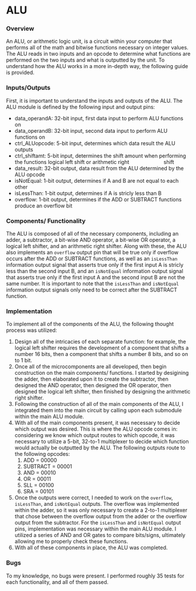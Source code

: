 # ALU

### Overview
An ALU, or arithmetic logic unit, is a circuit within your computer that performs all of the math and bitwise functions necessary on integer values. The ALU reads in two inputs and an opcode to determine what functions are performed on the two inputs and what is outputted by the unit. To understand how the ALU works in a more in-depth way, the following guide is provided.


### Inputs/Outputs
First, it is important to understand the inputs and outputs of the ALU. The ALU module is defined by the following input and output pins:
- data_operandA: 32-bit input, first data input to perform ALU functions on
- data_operandB: 32-bit input, second data input to perform ALU functions on
- ctrl_ALUopcode: 5-bit input, determines which data result the ALU outputs
- ctrl_shiftamt: 5-bit input, determines the shift amount when performing the functions logical left shift or arithmetic right
&nbsp;&nbsp;&nbsp;&nbsp;&nbsp;&nbsp;&nbsp;&nbsp;&nbsp;&nbsp;&nbsp;&nbsp;&nbsp;&nbsp;&nbsp;&nbsp;&nbsp;&nbsp;&nbsp;&nbsp;&nbsp;&nbsp;&nbsp;shift
- data_result: 32-bit output, data result from the ALU determined by the ALU opcode
- isNotEqual: 1-bit output, determines if A and B are not equal to each other
- isLessThan: 1-bit output, determines if A is stricly less than B
- overflow: 1-bit output, determines if the ADD or SUBTRACT functions produce an overflow bit


### Components/ Functionality
The ALU is composed of all of the necessary components, including an adder, a subtractor, a bit-wise AND operator, a bit-wise OR operator, a logical left shifter, and an arithmetic right shifter. Along with these, the ALU also implements an `overflow` output pin that will be true only if overflow occurs after the ADD or SUBTRACT functions, as well as an `isLessThan` information output signal that asserts true only if the first input A is stricly less than the second input B, and an `isNotEqual` information output signal that asserts true only if the first input A and the second input B are not the same number. It is important to note that the `isLessThan` and `isNotEqual` information output signals only need to be correct after the SUBTRACT function. 


### Implementation
To implement all of the components of the ALU, the following thought process was utilized:
1. Design all of the intricacies of each separate function: for example, the logical left shifter requires the development of a component that shifts a number 16 bits, then a component that shifts a number 8 bits, and so on to 1 bit.
2. Once all of the microcomponents are all developed, then begin construction on the main components/ functions. I started by desigining the adder, then elaborated upon it to create the subtractor, then designed the AND operator, then designed the OR operator, then designed the logical left shifter, then finished by designing the arithmetic right shifter.
3. Following the construction of all of the main components of the ALU, I integrated them into the main circuit by calling upon each submodule within the main ALU module. 
4. With all of the main components present, it was necessary to decide which output was desired. This is where the ALU opcode comes in: considering we know which output routes to which opcode, it was necessary to utilize a 5-bit, 32-to-1 multiplexer to decide which function would actually be outputted by the ALU. The following outputs route to the following opcodes:
    1. ADD = 00000
    2. SUBTRACT = 00001
    3. AND = 00010
    4. OR = 00011
    5. SLL = 00100
    6. SRA = 00101
5. Once the outputs were correct, I needed to work on the `overflow`,  `isLessThan`, and `isNotEqual` outputs. The overflow was implemented within the adder, so it was only necessary to create a 2-to-1 multiplexer that chose between the overflow output from the adder or the overflow output from the subtractor. For the `isLessThan` and `isNotEqual` output pins, implementation was necessary within the main ALU module. I utilized a series of AND and OR gates to compare bits/signs, ultimately allowing me to properly check these functions.
6. With all of these components in place, the ALU was completed.


### Bugs
To my knowledge, no bugs were present. I performed roughly 35 tests for each functionality, and all of them passed. 

